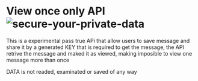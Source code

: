 # View once only API  ![secure-your-private-data](https://img.shields.io/badge/View%20Once-Secure%20Always-blue.svg) 

This is a experimental pass true APi that allow users to save message and share it by a generated KEY that is required to get the message, the API 
retrive the message and maked it as viewed, making imposible to view one message more than once

DATA is not readed, examinated or saved of any way
